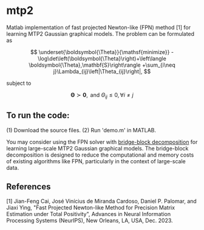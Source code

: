 # mtp2 
Matlab implementation of fast projected Newton-like (FPN) method [1] for learning MTP2 Gaussian graphical models. The problem can be formulated as

$$
\underset{\boldsymbol{\Theta}}{\mathsf{minimize}}  -\log\det\left(\boldsymbol{\Theta}\right)+\left\langle \boldsymbol{\Theta},\mathbf{S}\right\rangle +\sum_{i\neq j}\Lambda_{ij}\left|\Theta_{ij}\right|, 
$$

subject to  

$$ 
	\boldsymbol{\Theta}\succ\mathbf{0}, \text{ and } \Theta_{ij}\leq0,\forall i\neq j
$$ 

## To run the code:
(1) Download the source files.
(2) Run 'demo.m' in MATLAB.

You may consider using the FPN solver with [bridge-block decomposition](https://github.com/jxying/mtp2-bbd) for learning large-scale MTP2 Gaussian graphical models. The bridge-block decomposition is designed to reduce the computational and memory costs of existing algorithms like FPN, particularly in the context of large-scale data.

## References

[1] Jian-Feng Cai, José Vinícius de Miranda Cardoso, Daniel P. Palomar, and Jiaxi Ying, "Fast Projected Newton-like Method for Precision Matrix Estimation under Total Positivity", Advances in Neural Information Processing Systems (NeurIPS), New Orleans, LA, USA, Dec. 2023.
